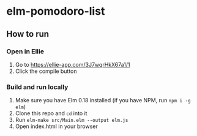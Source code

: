 # elm-pomodoro-list

## How to run

### Open in Ellie
1. Go to https://ellie-app.com/3J7wqrHkX67a1/1
2. Click the compile button

### Build and run locally
1. Make sure you have Elm 0.18 installed (if you have NPM, run `npm i -g elm`)
2. Clone this repo and `cd` into it
3. Run `elm-make src/Main.elm --output elm.js`
4. Open index.html in your browser
